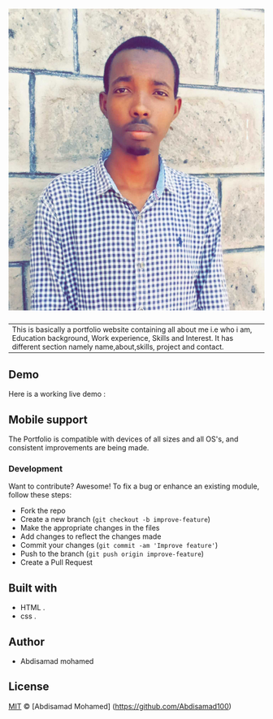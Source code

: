 # ![my-Portfolio](images/abdi.JPG)
<table>
<tr>
<td>
  This is basically a portfolio website containing all about me i.e who i am, Education background, Work experience, Skills and Interest. It has different section namely name,about,skills, project and contact.
</td>
</tr>
</table>

## Demo
Here is a working live demo :  
## Mobile support
The Portfolio is compatible with devices of all sizes and all OS's, and consistent improvements are being made.
### Development
Want to contribute? Awesome!
To fix a bug or enhance an existing module, follow these steps:
- Fork the repo
- Create a new branch (`git checkout -b improve-feature`)
- Make the appropriate changes in the files
- Add changes to reflect the changes made
- Commit your changes (`git commit -am 'Improve feature'`)
- Push to the branch (`git push origin improve-feature`)
- Create a Pull Request
## Built with
-  HTML .
-  css .
## Author
- Abdisamad mohamed
## License
[MIT](https://github.com/Abdisamad100/Portfolio/blob/master/LICENSE.md)
 © [Abdisamad Mohamed] (https://github.com/Abdisamad100)